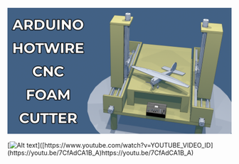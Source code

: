 ![thumbnail](https://github.com/bonafid3/ArduinoHotwireCNC/blob/master/thumbnail.png)


[![Alt text]([https://img.youtube.com/vi/YOUTUBE_VIDEO_ID/0.jpg](https://github.com/bonafid3/ArduinoHotwireCNC/blob/master/thumbnail.png))]([https://www.youtube.com/watch?v=YOUTUBE_VIDEO_ID](https://youtu.be/7CfAdCA1B_A)https://youtu.be/7CfAdCA1B_A)
